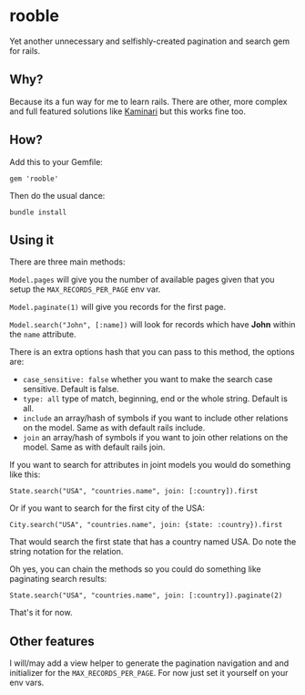 # rooble

Yet another unnecessary and selfishly-created pagination and search gem for rails.

## Why?

Because its a fun way for me to learn rails. There are other, more complex and full featured solutions like [Kaminari](https://github.com/amatsuda/kaminari) but this works fine too.

## How?

Add this to your Gemfile:

`gem 'rooble'`

Then do the usual dance:

`bundle install`

## Using it

There are three main methods:

`Model.pages` will give you the number of available pages given that you setup the `MAX_RECORDS_PER_PAGE` env var.

`Model.paginate(1)` will give you records for the first page.

`Model.search("John", [:name])` will look for records which have **John** within the `name` attribute.

There is an extra options hash that you can pass to this method, the options are:

 * `case_sensitive: false` whether you want to make the search case sensitive. Default is false.
 * `type: all` type of match, beginning, end or the whole string. Default is all.
 * `include` an array/hash of symbols if you want to include other relations on the model. Same as with default rails include.
 * `join` an array/hash of symbols if you want to join other relations on the model. Same as with default rails join.

If you want to search for attributes in joint models you would do something like this:

`State.search("USA", "countries.name", join: [:country]).first`

Or if you want to search for the first city of the USA:

`City.search("USA", "countries.name", join: {state: :country}).first`

That would search the first state that has a country named USA. Do note the string notation for the relation.

Oh yes, you can chain the methods so you could do something like paginating search results:

`State.search("USA", "countries.name", join: [:country]).paginate(2)`

That's it for now.

## Other features

I will/may add a view helper to generate the pagination navigation and and initializer for the `MAX_RECORDS_PER_PAGE`. For now just set it yourself on your env vars.
